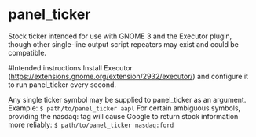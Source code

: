# panel_ticker
Stock ticker intended for use with GNOME 3 and the Executor plugin, though other single-line output script repeaters may exist and could be compatible.

#Intended instructions
Install Executor (https://extensions.gnome.org/extension/2932/executor/) and configure it to run panel_ticker every second.

Any single ticker symbol may be supplied to panel_ticker as an argument. Example: `$ path/to/panel_ticker aapl`
For certain ambiguous symbols, providing the nasdaq: tag will cause Google to return stock information more reliably: `$ path/to/panel_ticker nasdaq:ford`
